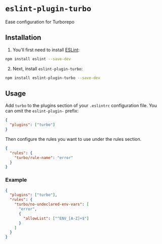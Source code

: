 # `eslint-plugin-turbo`

Ease configuration for Turborepo

## Installation

1. You'll first need to install [ESLint](https://eslint.org/):

```sh
npm install eslint --save-dev
```

2. Next, install `eslint-plugin-turbo`:

```sh
npm install eslint-plugin-turbo --save-dev
```

## Usage

Add `turbo` to the plugins section of your `.eslintrc` configuration file. You can omit the `eslint-plugin-` prefix:

```json
{
  "plugins": ["turbo"]
}
```

Then configure the rules you want to use under the rules section.

```json
{
  "rules": {
    "turbo/rule-name": "error"
  }
}
```

### Example

```json
{
  "plugins": ["turbo"],
  "rules": {
    "turbo/no-undeclared-env-vars": [
      "error",
      {
        "allowList": ["^ENV_[A-Z]+$"]
      }
    ]
  }
}
```
